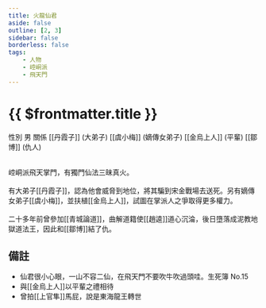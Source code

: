 ```yaml
---
title: 火龍仙君
aside: false
outline: [2, 3]
sidebar: false
borderless: false
tags:
    - 人物
    - 崆峒派
    - 飛天門
---
```


# {{ $frontmatter.title }}

<ChTabs position="bottom">
	<ChTab title="火龍仙君">
		<Ch src='/images/characters/special204/normal.png' position='right'/>
		<ChName nameZh='火龍仙君' nameEn='Huo Long Xian Jun' position='right' />
		<ChTable>
			<ChTr>
				<ChTd isTitle=true>
					性別
				</ChTd>
				<ChTd>
					男
				</ChTd>
			</ChTr>
			<ChTr>
				<ChTd isTitle=true position='center'>
					關係
				</ChTd>
			</ChTr>
			<ChTr>
				<ChTd position='center'>
					[[丹霞子]] (大弟子)
				</ChTd>
			</ChTr>
			<ChTr>
				<ChTd position='center'>
					[[虞小梅]] (嫡傳女弟子)
				</ChTd>
			</ChTr>
			<ChTr>
				<ChTd position='center'>
					[[金烏上人]] (平輩)
				</ChTd>
			</ChTr>
			<ChTr>
				<ChTd position='center'>
					[[鄒博]] (仇人)
				</ChTd>
			</ChTr>
		</ChTable>
	</ChTab>
</ChTabs>
<br><br>

崆峒派飛天掌門，有獨門仙法三昧真火。
<br><br>
有大弟子[[丹霞子]]，認為他會威脅到地位，將其騙到宋金戰場去送死。另有嫡傳女弟子[[虞小梅]]，並扶植[[金烏上人]]，試圖在掌派人之爭取得更多權力。
<br><br>
二十多年前曾參加[[青城論道]]，曲解道籍使[[趙逵]]道心沉淪，後日墮落成泥教地獄道法王，因此和[[鄒博]]結了仇。

## 備註

- 仙君很小心眼，一山不容二仙，在飛天門不要吹牛吹過頭哇。<BadendIcon :no="15">生死簿 No.15</BadendIcon>
- 與[[金烏上人]]以平輩之禮相待
- 曾拍[[上官隼]]馬屁，說是東海龍王轉世
